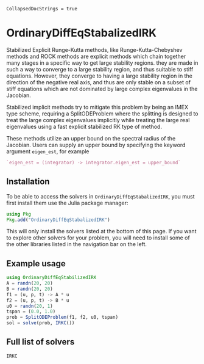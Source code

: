 ```@meta
CollapsedDocStrings = true
```
# OrdinaryDiffEqStabalizedIRK

Stabilized Explicit Runge-Kutta methods,
like Runge-Kutta-Chebyshev methods and ROCK methods
are explicit methods which chain together many stages in a specific way to get large stability regions.
they are made in such a way to converge to a large stability region,
and thus suitable to stiff equations.
However, they converge to having a large stability region in the direction of the negative real axis,
and thus are only stable on a subset of stiff equations which are not dominated by large complex eigenvalues in the Jacobian.

Stabilized implicit methods try to mitigate this problem by being an IMEX type scheme,
requiring a SplitODEProblem where the splitting is designed to treat the large complex eigenvalues implicitly
while treating the large real eigenvalues using a fast explicit stabilized RK type of method.

These methods utilize an upper bound on the spectral radius of the Jacobian.
Users can supply an upper bound by specifying the keyword argument `eigen_est`, for example

```julia
`eigen_est = (integrator) -> integrator.eigen_est = upper_bound`
```

## Installation

To be able to access the solvers in `OrdinaryDiffEqStabalizedIRK`, you must first install them use the Julia package manager:

```julia
using Pkg
Pkg.add("OrdinaryDiffEqStabalizedIRK")
```

This will only install the solvers listed at the bottom of this page.
If you want to explore other solvers for your problem,
you will need to install some of the other libraries listed in the navigation bar on the left.

## Example usage

```julia
using OrdinaryDiffEqStabilizedIRK
A = randn(20, 20)
B = randn(20, 20)
f1 = (u, p, t) -> A * u
f2 = (u, p, t) -> B * u
u0 = randn(20, 1)
tspan = (0.0, 1.0)
prob = SplitODEProblem(f1, f2, u0, tspan)
sol = solve(prob, IRKC())
```

## Full list of solvers

```@docs
IRKC
```
